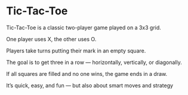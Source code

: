 # Tic-Tac-Toe
Tic-Tac-Toe is a classic two-player game played on a 3x3 grid.

One player uses X, the other uses O.

Players take turns putting their mark in an empty square.

The goal is to get three in a row — horizontally, vertically, or diagonally.

If all squares are filled and no one wins, the game ends in a draw.

It’s quick, easy, and fun — but also about smart moves and strategy
